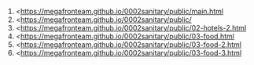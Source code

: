 1. <https://megafronteam.github.io/0002sanitary/public/main.html
1. <https://megafronteam.github.io/0002sanitary/public/
1. <https://megafronteam.github.io/0002sanitary/public/02-hotels-2.html
1. <https://megafronteam.github.io/0002sanitary/public/03-food.html
1. <https://megafronteam.github.io/0002sanitary/public/03-food-2.html
1. <https://megafronteam.github.io/0002sanitary/public/03-food-3.html
